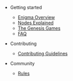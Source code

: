 
- Getting started

  - [Enigma Overview](enigma-quickstart.md "What is Enigma?")
  - [Nodes Explained](nodes-quickstart.md "What are Secret Nodes?")
  - [The Genesis Games](genesisgames-overview.md "Genesis Games Overview")
  <!-- - [Rewards Overview](rewards-overview.md "Rewards Overview") -->
  <!-- - [Utility](utility-overview.md "Utility Overview") -->
  - [FAQ](faq.md "FAQ")

<!-- - Contributing

    - [How to deploy a Secret Node (Non-Networked)](tutorials/deploy-snnn.md "How to deploy a Secret Node (Non-Networked)")
    -->

- Contributing

  - [Contributing Guidelines](tutorials/contributing.md)
  <!-- - [Contributing (Advanced)](tutorials/CONTRIBUTING-advanced.md "Contributing (Advanced)") -->
  <!-- - [Contributing (Simple)](tutorials/CONTRIBUTING-simple.md "Contributing (Simple)") -->
  <!-- - [How to deploy a Secret Node (Non-Networked)](tutorials/deploy-snnn.md "How to deploy a Secret Node (Non-Networked)") -->

- Community

  - [Rules](rules.md)
  <!-- [Contributors](contributors.md)-->